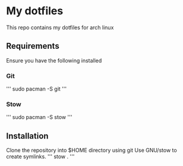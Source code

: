 # My dotfiles
This repo contains my dotfiles for arch linux 

## Requirements
Ensure you have the following installed
### Git
'''
sudo pacman -S git
'''
### Stow
'''
sudo pacman -S stow
'''
## Installation
Clone the repository into $HOME directory using git
Use GNU/stow to create symlinks.
'''
stow .
'''

